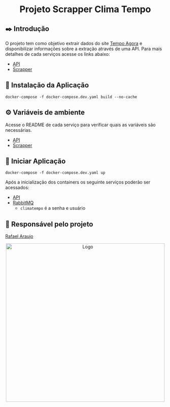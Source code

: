 <div align="center"><h1>Projeto Scrapper Clima Tempo</h1></div>

## ✒️ Introdução
O projeto tem como objetivo extrair dados do site [Tempo Agora](https://www.tempoagora.com.br/) e disponibilizar informações sobre a extração através de uma API.
Para mais detalhes de cada serviços acesse os links abaixo:
- [API](./api)
- [Scrapper](./scrapper)

## 🔌 Instalação da Aplicação
```
docker-compose -f docker-compose.dev.yaml build --no-cache
```

## ⚙️ Variáveis de ambiente
Acesse o README de cada serviço para verificar quais as variáveis são necessárias.
- [API](./api)
- [Scrapper](./scrapper)


## 📀 Iniciar Aplicação
```
docker-compose -f docker-compose.dev.yaml up
```

Após a inicialização dos containers os seguinte serviços poderão ser acessados:
- [API](http://localhost:9080/swagger)
- [RabbitMQ](http://localhost:8080)
    - `climatempo` é a senha e usuário

## 🧔 Responsável pelo projeto
<p><a href="mailto:bsb.rafaelaraujo@gmail.com.br">Rafael Araujo</a></p>
<div align="center"><img width="500" alt="Logo" src="https://s3.amazonaws.com/sample-login/companies/avatars/000/003/383/original/gaivota_logo_oficial.png?1541450807"></div>